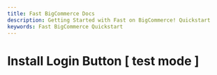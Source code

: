 ```yaml
---
title: Fast BigCommerce Docs
description: Getting Started with Fast on BigCommerce! Quickstart
keywords: Fast BigCommerce Quickstart
---
```


# Install Login Button [ test mode ]
